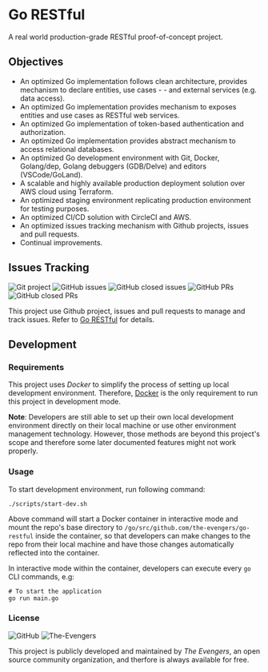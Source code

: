 # Go RESTful

A real world production-grade RESTful proof-of-concept project.

## Objectives

- An optimized Go implementation follows clean architecture, provides mechanism to declare entities, use cases - - and external services (e.g. data access).
- An optimized Go implementation provides mechanism to exposes entities and use cases as RESTful web services.
- An optimized Go implementation of token-based authentication and authorization.
- An optimized Go implementation provides abstract mechanism to access relational databases.
- An optimized Go development environment with Git, Docker, Golang/dep, Golang debuggers (GDB/Delve) and editors (VSCode/GoLand).
- A scalable and highly available production deployment solution over AWS cloud using Terraform.
- An optimized staging environment replicating production environment for testing purposes.
- An optimized CI/CD solution with CircleCI and AWS.
- An optimized issues tracking mechanism with Github projects, issues and pull requests.
- Continual improvements.

## Issues Tracking

![Git project](https://img.shields.io/static/v1?label=issue%20tracking&message=Github%27s%20project&color=lightgrey) ![GitHub issues](https://img.shields.io/github/issues/the-evengers/go-restful) ![GitHub closed issues](https://img.shields.io/github/issues-closed/the-evengers/go-restful) ![GitHub PRs](https://img.shields.io/github/issues-pr/the-evengers/go-restful) ![GitHub closed PRs](https://img.shields.io/github/issues-pr-closed/the-evengers/go-restful)

This project use Github project, issues and pull requests to manage and track issues. Refer to [Go RESTful](https://github.com/the-evengers/go-restful/projects/1) for details.

## Development

### Requirements

This project uses *Docker* to simplify the process of setting up local development environment. Therefore, [Docker](https://www.docker.com) is the only requirement to run this project in development mode.

**Note**: Developers are still able to set up their own local development environment directly on their local machine or use other environment management technology. However, those methods are beyond this project's scope and therefore some later documented features might not work properly.

### Usage

To start development environment, run following command:

``` shell
./scripts/start-dev.sh
```

Above command will start a Docker container in interactive mode and mount the repo's base directory to `/go/src/github.com/the-evengers/go-restful` inside the container, so that developers can make changes to the repo from their local machine and have those changes automatically reflected into the container.

In interactive mode within the container, developers can execute every `go` CLI commands, e.g:

``` shell
# To start the application
go run main.go
```

### License

![GitHub](https://img.shields.io/github/license/the-evengers/go-restful) ![The-Evengers](https://img.shields.io/static/v1?label=copyright&message=The%20Evengers&color=lightgrey)

This project is publicly developed and maintained by *The Evengers*, an open source community organization, and therfore is always available for free.
